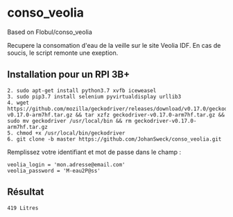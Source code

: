 # conso_veolia
Based on Flobul/conso_veolia

Recupere la consomation d'eau de la veille sur le site Veolia IDF.
En cas de soucis, le script remonte une exeption.

## Installation pour un RPI 3B+

```1. Tout d'abord installer python 3.7: https://installvirtual.com/install-python-3-7-on-raspberry-pi/
2. sudo apt-get install python3.7 xvfb iceweasel
3. sudo pip3.7 install selenium pyvirtualdisplay urllib3
4. wget https://github.com/mozilla/geckodriver/releases/download/v0.17.0/geckodriver-v0.17.0-arm7hf.tar.gz && tar xzfz geckodriver-v0.17.0-arm7hf.tar.gz && sudo mv geckodriver /usr/local/bin && rm geckodriver-v0.17.0-arm7hf.tar.gz
5. chmod +x /usr/local/bin/geckodriver
6. git clone -b master https://github.com/JohanSweck/conso_veolia.git
```

Remplissez votre identifiant et mot de passe dans le champ :

```#Informations de connexion
veolia_login = 'mon.adresse@email.com'
veolia_password = 'M-eau2P@ss'
```

## Résultat

```$ python3.7 veolia.py
419 Litres
```
